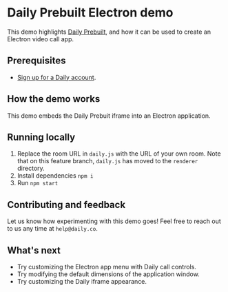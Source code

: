 # Daily Prebuilt Electron demo

This demo highlights [Daily Prebuilt](https://www.daily.co/blog/prebuilt-ui/), and how it can be used to create an Electron video call app.

## Prerequisites

- [Sign up for a Daily account](https://dashboard.daily.co/signup).

## How the demo works

This demo embeds the Daily Prebuit iframe into an Electron application.

## Running locally

1. Replace the room URL in `daily.js` with the URL of your own room. Note that on this feature branch, `daily.js` has moved to the `renderer` directory.
1. Install dependencies `npm i`
1. Run `npm start`

## Contributing and feedback

Let us know how experimenting with this demo goes! Feel free to reach out to us any time at `help@daily.co`.

## What's next

- Try customizing the Electron app menu with Daily call controls.
- Try modifying the default dimensions of the application window.
- Try customizing the Daily iframe appearance.
